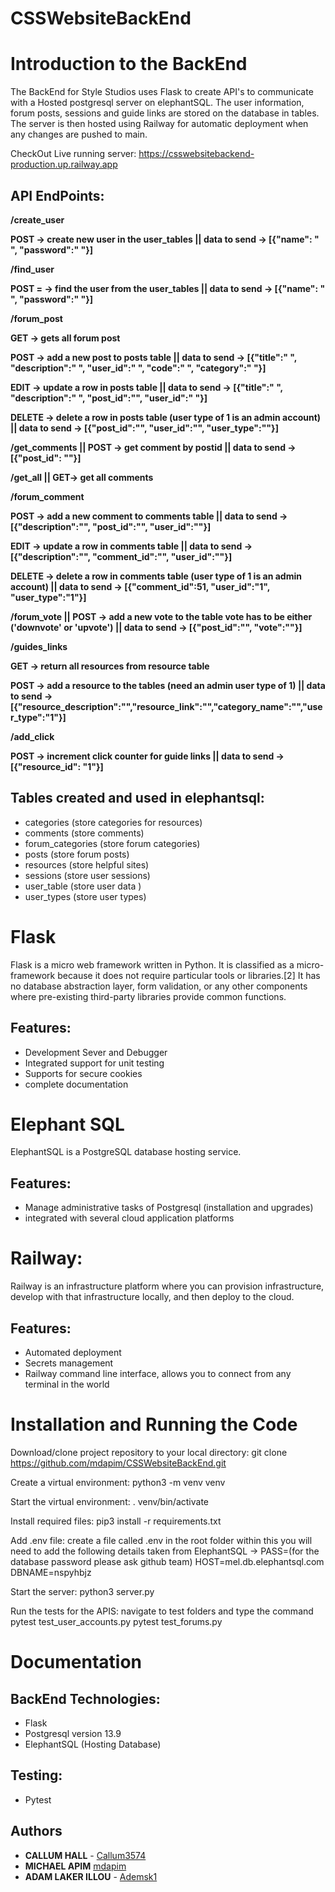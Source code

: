 # CSSWebsiteBackEnd

# Introduction to the BackEnd
The BackEnd for Style Studios uses Flask to create API's to communicate with a Hosted postgresql server on elephantSQL. The user information, forum posts, sessions and guide links are stored on the database in tables. The server is then hosted using Railway for automatic deployment when any changes are pushed to main.

CheckOut Live running server: https://csswebsitebackend-production.up.railway.app

## API EndPoints:

**/create_user**

**POST -> create new user in the user_tables ||
data to send -> [{"name": " ", "password":" "}]**

**/find_user**

**POST = -> find the user from the user_tables ||
data to send -> [{"name": " ", "password":" "}]**

**/forum_post**

**GET -> gets all forum post**

**POST -> add a new post to posts table ||
data to send -> [{"title":" ", "description":" ", "user_id":" ", "code":" ", "category":" "}]**

**EDIT -> update a row in posts table ||
data to send -> [{"title":" ", "description":" ", "post_id":"", "user_id":" "}]**

**DELETE -> delete a row in posts table (user type of 1 is an admin account) || 
data to send -> [{"post_id":"", "user_id":"", "user_type":""}]**

**/get_comments ||
POST -> get comment by postid ||
data to send -> [{"post_id": ""}]**

**/get_all ||
GET-> get all comments**

**/forum_comment**

**POST -> add a new comment to comments table ||
data to send -> [{"description":"", "post_id":"", "user_id":""}]**

**EDIT -> update a row in comments table ||
data to send -> [{"description":"", "comment_id":"", "user_id":""}]**

**DELETE -> delete a row in comments table (user type of 1 is an admin account) ||
data to send -> [{"comment_id":51, "user_id":"1", "user_type":"1"}]**

**/forum_vote ||
POST -> add a new vote to the table vote has to be either ('downvote' or 'upvote') ||
data to send -> [{"post_id":"", "vote":""}]**

**/guides_links**

**GET -> return all resources from resource table**

**POST -> add a resource to the tables (need an admin user type of 1) ||
data to send -> [{"resource_description":"","resource_link":"","category_name":"","user_type":"1"}]**

**/add_click**

**POST -> increment click counter for guide links ||
data to send -> [{"resource_id": "1"}]**

## Tables created and used in elephantsql:

- categories (store categories for resources)
- comments (store comments)
- forum_categories (store forum categories)
- posts (store forum posts)
- resources (store helpful sites)
- sessions (store user sessions)
- user_table (store user data )
- user_types (store user types)

# Flask
Flask is a micro web framework written in Python. It is classified as a micro-framework because it does not require particular tools or libraries.[2] It has no database abstraction layer, form validation, or any other components where pre-existing third-party libraries provide common functions.

## Features:

- Development Sever and Debugger
- Integrated support for unit testing
- Supports for secure cookies
- complete documentation

# Elephant SQL
ElephantSQL is a PostgreSQL database hosting service.

## Features:

- Manage administrative tasks of Postgresql (installation and upgrades)
- integrated with several cloud application platforms

# Railway:
Railway is an infrastructure platform where you can provision infrastructure, develop with that infrastructure locally, and then deploy to the cloud.

## Features:

- Automated deployment
- Secrets management
- Railway command line interface, allows you to connect from any terminal in the world

# Installation and Running the Code

Download/clone project repository to your local directory:
git clone https://github.com/mdapim/CSSWebsiteBackEnd.git

Create a virtual environment:
python3 -m venv venv

Start the virtual environment:
. venv/bin/activate

Install required files:
pip3 install -r requirements.txt

Add .env file:
create a file called .env in the root folder
within this you will need to add the following details taken from ElephantSQL ->
PASS=(for the database password please ask github team)
HOST=mel.db.elephantsql.com
DBNAME=nspyhbjz

Start the server:
python3 server.py

Run the tests for the APIS:
navigate to test folders and type the command
pytest test_user_accounts.py
pytest test_forums.py

# Documentation

## BackEnd Technologies:

- Flask
- Postgresql version 13.9
- ElephantSQL (Hosting Database)

## Testing:

- Pytest

## Authors

- **CALLUM HALL** - [Callum3574](https://github.com/Callum3574)
- **MICHAEL APIM** [mdapim](https://github.com/mdapim)
- **ADAM LAKER ILLOU** - [Ademsk1](https://github.com/Ademsk1)
